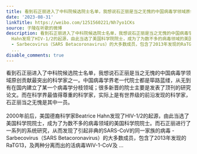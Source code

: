 ```yaml
---
title: 看到石正丽进入了中科院候选院士名单，我想说石正丽是当之无愧的中国病毒学领域原创贡献最突出的科学家之一。中国病毒学界老一代院士都是筚路蓝缕，从无到有在国...
date: '2023-08-31'
linkTitle: https://weibo.com/1251560221/Nh7yo1CKs
source: 子陵在听歌的微博
description: 看到石正丽进入了中科院候选院士名单，我想说石正丽是当之无愧的中国病毒学领域原创贡献最突出的科学家之一。中国病毒学界老一代院士都是筚路蓝缕，从无到有在国内建立了某一个病毒学分枝领域；很多新晋的院士主要是发表了顶刊的研究论文。而在科学界最值得尊重的科学家，实际上是有世界级的前沿发现的科学家，石正丽当之无愧是其中一员。<br><br>2000年前后，美国德裔科学家Beatrice
  Hahn发现了HIV-1/2的起源，由此当选了美国科学院院士，成为了为数不多的病毒领域的美国科学院院士。而石正丽进行了一系列的系统研究，从而发现了引起非典的SARS-CoV的同一家族的病毒
  - Sarbecovirus（SARS Betacoronavirus）的大多数成员，包含了2013年发现的RaTG13，及两种分离而出的活病毒WIV-1-CoV及
  ...
disable_comments: true
---
```

看到石正丽进入了中科院候选院士名单，我想说石正丽是当之无愧的中国病毒学领域原创贡献最突出的科学家之一。中国病毒学界老一代院士都是筚路蓝缕，从无到有在国内建立了某一个病毒学分枝领域；很多新晋的院士主要是发表了顶刊的研究论文。而在科学界最值得尊重的科学家，实际上是有世界级的前沿发现的科学家，石正丽当之无愧是其中一员。<br><br>2000年前后，美国德裔科学家Beatrice Hahn发现了HIV-1/2的起源，由此当选了美国科学院院士，成为了为数不多的病毒领域的美国科学院院士。而石正丽进行了一系列的系统研究，从而发现了引起非典的SARS-CoV的同一家族的病毒 - Sarbecovirus（SARS Betacoronavirus）的大多数成员，包含了2013年发现的RaTG13，及两种分离而出的活病毒WIV-1-CoV及 ...